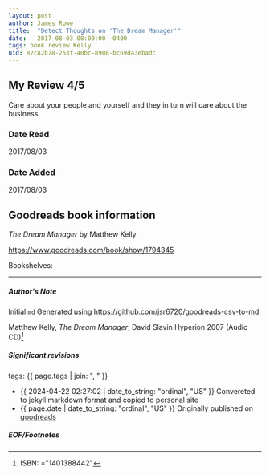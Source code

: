 ```yaml
---
layout: post
author: James Rowe
title:  "Detect Thoughts on 'The Dream Manager'"
date:   2017-08-03 00:00:00 -0400
tags: book review Kelly 
uid: 82c82b78-253f-40bc-8908-bc69d43ebadc
---
```


<!-- highly dependent on how you personally use jekyll templates, and how you want this to show up -->
<!-- escape any jekyll keys with double brackets -->

## My Review 4/5

Care about your people and yourself and they in turn will care about the business.

### Date Read
2017/08/03

### Date Added
2017/08/03

## Goodreads book information

*The Dream Manager* by Matthew Kelly

https://www.goodreads.com/book/show/1794345

Bookshelves: 

---

##### Author's Note

Initial `md` Generated using https://github.com/jsr6720/goodreads-csv-to-md

Matthew Kelly, *The Dream Manager*, David Slavin Hyperion 2007 (Audio CD)[^1]

##### Significant revisions

tags: {{ page.tags | join: ", " }} <!-- todo move this somewhere -->

- {{ 2024-04-22 02:27:02 | date_to_string: "ordinal", "US" }} Convereted to jekyll markdown format and copied to personal site
- {{ page.date | date_to_string: "ordinal", "US" }} Originally published on [goodreads](https://www.goodreads.com)

##### EOF/Footnotes

[^1]: ISBN: ="1401388442"